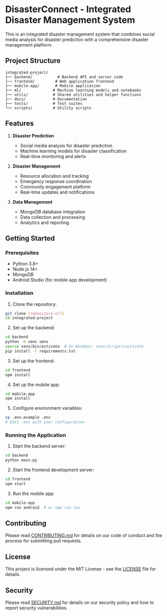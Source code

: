 # DisasterConnect - Integrated Disaster Management System

This is an integrated disaster management system that combines social media analysis for disaster prediction with a comprehensive disaster management platform.

## Project Structure

```
integrated-project/
├── backend/           # Backend API and server code
├── frontend/         # Web application frontend
├── mobile-app/       # Mobile application
├── ml/              # Machine learning models and notebooks
├── utils/           # Shared utilities and helper functions
├── docs/            # Documentation
├── tests/           # Test suites
└── scripts/         # Utility scripts
```

## Features

1. **Disaster Prediction**
   - Social media analysis for disaster prediction
   - Machine learning models for disaster classification
   - Real-time monitoring and alerts

2. **Disaster Management**
   - Resource allocation and tracking
   - Emergency response coordination
   - Community engagement platform
   - Real-time updates and notifications

3. **Data Management**
   - MongoDB database integration
   - Data collection and processing
   - Analytics and reporting

## Getting Started

### Prerequisites
- Python 3.8+
- Node.js 14+
- MongoDB
- Android Studio (for mobile app development)

### Installation

1. Clone the repository:
```bash
git clone [repository-url]
cd integrated-project
```

2. Set up the backend:
```bash
cd backend
python -m venv venv
source venv/bin/activate  # On Windows: venv\Scripts\activate
pip install -r requirements.txt
```

3. Set up the frontend:
```bash
cd frontend
npm install
```

4. Set up the mobile app:
```bash
cd mobile-app
npm install
```

5. Configure environment variables:
```bash
cp .env.example .env
# Edit .env with your configuration
```

### Running the Application

1. Start the backend server:
```bash
cd backend
python main.py
```

2. Start the frontend development server:
```bash
cd frontend
npm start
```

3. Run the mobile app:
```bash
cd mobile-app
npm run android  # or npm run ios
```

## Contributing

Please read [CONTRIBUTING.md](CONTRIBUTING.md) for details on our code of conduct and the process for submitting pull requests.

## License

This project is licensed under the MIT License - see the [LICENSE](LICENSE) file for details.

## Security

Please read [SECURITY.md](SECURITY.md) for details on our security policy and how to report security vulnerabilities. 